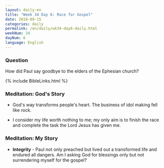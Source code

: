 ```yaml
---
layout: daily-en
title: "Week 34 Day 6: Race for Gospel"
date: 2018-09-15 
categories: daily
permalink: /en/daily/wk34-day6-daily.html
weekNum: 34
dayNum: 6
language: English
---
```


### Question     
How did Paul say goodbye to the elders of the Ephesian church?

{% include BibleLinks.html %} 

### Meditation: God's Story   
+ God's way transforms people's heart. The business of idol making fell like rock. 

+ I consider my life worth nothing to me; my only aim is to finish the race and complete the task the Lord Jesus has given me. 

### Meditation: My Story   
+ **Integrity** - Paul not only preached but lived out a transformed life and endured all dangers. Am I asking God for blessings only but not surrendering myself for the gospel? 
